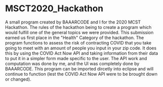 # MSCT2020_Hackathon
 A small program created by BAAARCODE and I for the 2020 MCST Hackathon. The rules of the hackathon being to create a program which would fulfill one of the general topics we were provided. This submission earned us first place in the "Health" Category of the hackathon. The program functions to assess the risk of contracting COVID that you take going to meet with an amount of people you input in your zip code. It does this by using the COVID Act Now API and taking information from their data to put it in a simpler form made specific to the user. The API work and computation was done by me, and the UI was completely done by BAAARCODE.
This program can be imported dircetly into eclipse and will continue to function (lest the COVID Act Now API were to be brought down or changed).
